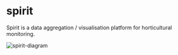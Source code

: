 # spirit
Spirit is a data aggregation / visualisation platform for horticultural monitoring.  
  
![spirit-diagram](https://cloud.githubusercontent.com/assets/2264338/18651173/0965eaaa-7f0d-11e6-901a-16c26b4e0b13.png)
